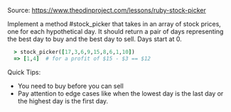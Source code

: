 Source: https://www.theodinproject.com/lessons/ruby-stock-picker

Implement a method #stock_picker that takes in an array of stock prices, one for each hypothetical day. It should return a pair of days representing the best day to buy and the best day to sell. Days start at 0.

```ruby
  > stock_picker([17,3,6,9,15,8,6,1,10])
  => [1,4]  # for a profit of $15 - $3 == $12
```

Quick Tips:

- You need to buy before you can sell
- Pay attention to edge cases like when the lowest day is the last day or the highest day is the first day.
